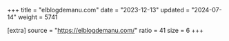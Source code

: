 +++
title = "elblogdemanu.com"
date = "2023-12-13"
updated = "2024-07-14"
weight = 5741

[extra]
source = "https://elblogdemanu.com/"
ratio = 41
size = 6
+++
